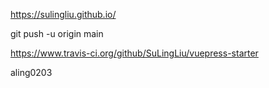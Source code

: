 https://sulingliu.github.io/

git push -u origin main

https://www.travis-ci.org/github/SuLingLiu/vuepress-starter

aling0203